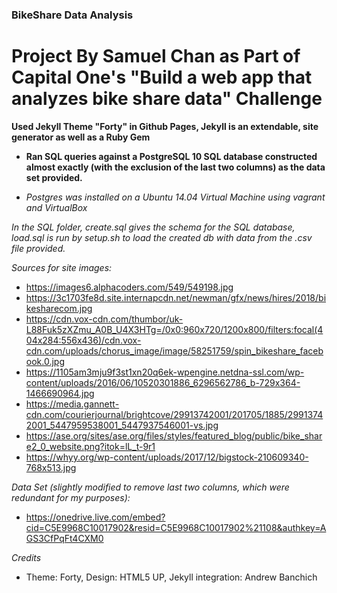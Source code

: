 ### BikeShare Data Analysis

# Project By Samuel Chan as Part of Capital One's "Build a web app that analyzes bike share data" Challenge

**Used Jekyll Theme "Forty" in Github Pages, Jekyll is an extendable, site generator as well as a Ruby Gem**

* **Ran SQL queries against a PostgreSQL 10 SQL database constructed almost exactly (with the exclusion of the last two columns) as the data set provided.**

* _Postgres was installed on a Ubuntu 14.04 Virtual Machine using vagrant and VirtualBox_

_In the SQL folder, create.sql gives the schema for the SQL database, load.sql is run by setup.sh to load the created db with data from the .csv file provided._


_Sources for site images:_
* https://images6.alphacoders.com/549/549198.jpg
* https://3c1703fe8d.site.internapcdn.net/newman/gfx/news/hires/2018/bikesharecom.jpg
* https://cdn.vox-cdn.com/thumbor/uk-L88Fuk5zXZmu_A0B_U4X3HTg=/0x0:960x720/1200x800/filters:focal(404x284:556x436)/cdn.vox-cdn.com/uploads/chorus_image/image/58251759/spin_bikeshare_facebook.0.jpg
* https://1105am3mju9f3st1xn20q6ek-wpengine.netdna-ssl.com/wp-content/uploads/2016/06/10520301886_6296562786_b-729x364-1466690964.jpg
* https://media.gannett-cdn.com/courierjournal/brightcove/29913742001/201705/1885/29913742001_5447959538001_5447937546001-vs.jpg
* https://ase.org/sites/ase.org/files/styles/featured_blog/public/bike_share2_0_website.png?itok=lL_t-9r1
* https://whyy.org/wp-content/uploads/2017/12/bigstock-210609340-768x513.jpg

_Data Set (slightly modified to remove last two columns, which were redundant for my purposes):_
* https://onedrive.live.com/embed?cid=C5E9968C10017902&resid=C5E9968C10017902%21108&authkey=AGS3CfPqFt4CXM0

_Credits_
* Theme: Forty, Design: HTML5 UP, Jekyll integration: Andrew Banchich
